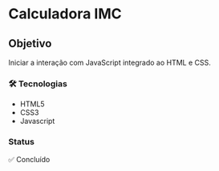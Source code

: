 # Calculadora IMC

## Objetivo
Iniciar a interação com JavaScript integrado ao HTML e CSS.

### 🛠 Tecnologias
- HTML5
- CSS3
- Javascript
### Status
✅ Concluído
